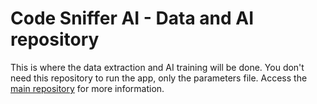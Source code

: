 # Code Sniffer AI - Data and AI repository

This is where the data extraction and AI training will be done. You don't need this repository to run the app, only the parameters file. Access the [main repository](https://github.com/codesnifferai/codesnifferai/) for more information.
